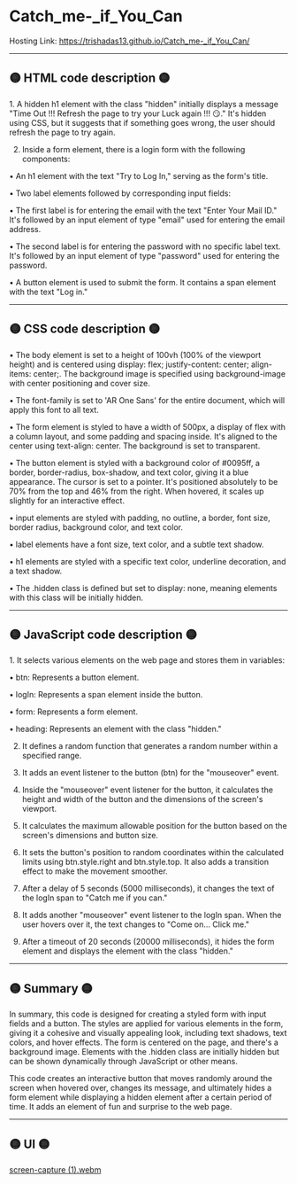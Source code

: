 # Catch_me-_if_You_Can

Hosting Link: https://trishadas13.github.io/Catch_me-_if_You_Can/
<hr>
<h2> 🟡 HTML code description 🟡 </h2>
1.	A hidden h1 element with the class "hidden" initially displays a message "Time Out !!! Refresh the page to try your Luck again !!! 😏." It's hidden using CSS, but it suggests that if something goes wrong, the user should refresh the page to try again.

2.	Inside a form element, there is a login form with the following components:

  •	An h1 element with the text "Try to Log In," serving as the form's title.
  
  •	Two label elements followed by corresponding input fields:
  
  •	The first label is for entering the email with the text "Enter Your Mail ID." It's followed by an input element of type "email" used for entering the email address.
  
  •	The second label is for entering the password with no specific label text. It's followed by an input element of type "password" used for entering the password.
  
  •	A button element is used to submit the form. It contains a span element with the text "Log in."
      
<hr>
<h2> 🟡 CSS code description 🟡 </h2>
 •	The body element is set to a height of 100vh (100% of the viewport height) and is centered using display: flex; justify-content: center; align-items: center;. The background image is specified using background-image with center positioning and cover size.

•	The font-family is set to 'AR One Sans' for the entire document, which will apply this font to all text.

•	The form element is styled to have a width of 500px, a display of flex with a column layout, and some padding and spacing inside. It's aligned to the center using text-align: center. The background is set to transparent.

•	The button element is styled with a background color of #0095ff, a border, border-radius, box-shadow, and text color, giving it a blue appearance. The cursor is set to a pointer.
It's positioned absolutely to be 70% from the top and 46% from the right. When hovered, it scales up slightly for an interactive effect.

•	input elements are styled with padding, no outline, a border, font size, border radius, background color, and text color.

•	label elements have a font size, text color, and a subtle text shadow.

•	h1 elements are styled with a specific text color, underline decoration, and a text shadow.

•	The .hidden class is defined but set to display: none, meaning elements with this class will be initially hidden.
    
<hr>
<h2> 🟡 JavaScript code description 🟡 </h2>
1.	It selects various elements on the web page and stores them in variables:

•	btn: Represents a button element.

•	logIn: Represents a span element inside the button.

•	form: Represents a form element.

•	heading: Represents an element with the class "hidden."

2.	It defines a random function that generates a random number within a specified range.
	
3.	It adds an event listener to the button (btn) for the "mouseover" event.
	
4.	Inside the "mouseover" event listener for the button, it calculates the height and width of the button and the dimensions of the screen's viewport.
	
5.	It calculates the maximum allowable position for the button based on the screen's dimensions and button size.
	
6.	It sets the button's position to random coordinates within the calculated limits using btn.style.right and btn.style.top. It also adds a transition effect to make the movement smoother.
	
7.	After a delay of 5 seconds (5000 milliseconds), it changes the text of the logIn span to "Catch me if you can."
	
8.	It adds another "mouseover" event listener to the logIn span. When the user hovers over it, the text changes to "Come on... Click me."
	
9.	After a timeout of 20 seconds (20000 milliseconds), it hides the form element and displays the element with the class "hidden."
<hr>
<h2> 🟡 Summary 🟡 </h2>
In summary, this code is designed for creating a styled form with input fields and a button. The styles are applied for various elements in the form, giving it a cohesive and visually appealing look, including text shadows, text colors, and hover effects. The form is centered on the page, and there's a background image. Elements with the .hidden class are initially hidden but can be shown dynamically through JavaScript or other means.

This code creates an interactive button that moves randomly around the screen when hovered over, changes its message, and ultimately hides a form element while displaying a hidden element after a certain period of time. It adds an element of fun and surprise to the web page.
<hr>
<h2> 🟡 UI 🟡 </h2>

[screen-capture (1).webm](https://github.com/trishaDas13/Catch_me-_if_You_Can/assets/126088849/c7cae830-4512-42e6-937f-509fb57353d7)
